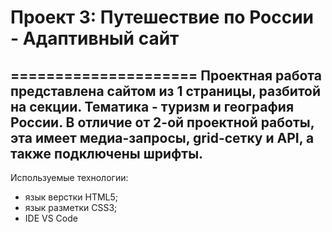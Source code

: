 # Проект 3: Путешествие по России - Адаптивный сайт
=====================
Проектная работа представлена сайтом из 1 страницы, разбитой на секции. Тематика - туризм и география России. В отличие от 2-ой проектной работы, эта имеет **медиа-запросы, grid-сетку и API, а также подключены шрифты**.
---
Используемые технологии:
* язык верстки HTML5;
* язык разметки CSS3;
* IDE VS Code